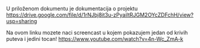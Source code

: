 U priloženom dokumentu je dokumentacija o projektu
https://drive.google.com/file/d/1rNJbj8it3u-zPyailtRJGM2OYcZDFchH/view?usp=sharing


Na ovom linku mozete naci screencast u kojem pokazujem jedan od krivih puteva i jedini tocan!
https://www.youtube.com/watch?v=4n-Wc_ZmA-k
